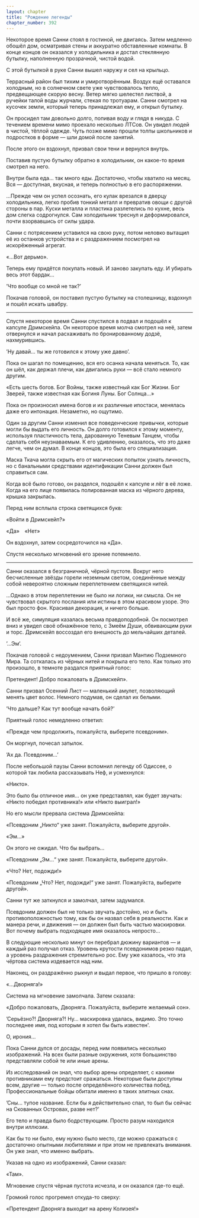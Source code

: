 ```yaml
---
layout: chapter
title: "Рождение легенды"
chapter_number: 392
---
```


Некоторое время Санни стоял в гостиной, не двигаясь. Затем медленно обошёл дом, осматривая стены и аккуратно обставленные комнаты. В конце концов он оказался у холодильника и достал стеклянную бутылку, наполненную прозрачной, чистой водой.

С этой бутылкой в руке Санни вышел наружу и сел на крыльцо.

Террасный район был тихим и умиротворённым. Воздух ещё оставался холодным, но в солнечном свете уже чувствовалось тепло, предвещающее скорую весну. Ветер мягко шелестел листвой, а ручейки талой воды журчали, стекая по тротуарам. Санни смотрел на кусочек земли, который теперь принадлежал ему, и открыл бутылку.

Он просидел там довольно долго, попивая воду и глядя в никуда. С течением времени мимо проехало несколько ЛТСов. Он увидел людей в чистой, тёплой одежде. Чуть позже мимо прошли толпы школьников и подростков в форме — шли домой после занятий.

После этого он вздохнул, призвал свои тени и вернулся внутрь.

Поставив пустую бутылку обратно в холодильник, он какое-то время смотрел на него.

Внутри была еда… так много еды. Достаточно, чтобы хватило на месяц. Вся — доступная, вкусная, и теперь полностью в его распоряжении.

…Прежде чем он успел осознать, его кулак врезался в дверцу холодильника, легко пробив тонкий металл и превратив овощи с другой стороны в пар. Куски металла и пластика разлетелись по кухне, весь дом слегка содрогнулся. Сам холодильник треснул и деформировался, почти взорвавшись от силы удара.

Санни с потрясением уставился на свою руку, потом неловко вытащил её из останков устройства и с раздражением посмотрел на искорёженный агрегат.

«…Вот дерьмо».

Теперь ему придётся покупать новый. И заново закупать еду. И убирать весь этот бардак…

’Что вообще со мной не так?’

Покачав головой, он поставил пустую бутылку на столешницу, вздохнул и пошёл искать швабру.

***

Спустя некоторое время Санни спустился в подвал и подошёл к капсуле Дримскейпа. Он некоторое время молча смотрел на неё, затем отвернулся и начал расхаживать по бронированному додзё, нахмурившись.

’Ну давай… ты же готовился к этому уже давно’.

Пока он шагал по помещению, вся его осанка начала меняться. То, как он шёл, как держал плечи, как двигались руки — всё стало немного другим.

«Есть шесть богов. Бог Войны, также известный как Бог Жизни. Бог Зверей, также известная как Богиня Луны. Бог Солнца…»

Пока он произносил имена богов и их различные ипостаси, менялась даже его интонация. Незаметно, но ощутимо.

Один за другим Санни изменил все поведенческие привычки, которые могли бы выдать его личность. Он долго готовился к этому моменту, используя пластичность тела, дарованную Теневым Танцем, чтобы сделать себя неузнаваемым. К его удивлению, оказалось, что это даже легче, чем он думал. В конце концов, это была его специализация.

Маска Ткача могла скрыть его от магических попыток узнать личность, но с банальными средствами идентификации Санни должен был справиться сам.

Когда всё было готово, он разделся, подошёл к капсуле и лёг в её ложе. Когда на его лице появилась полированная маска из чёрного дерева, крышка закрылась.

Перед ним всплыла строка светящихся букв:

«Войти в Дримскейп?»

«Да» «Нет»

Он вздохнул, затем сосредоточился на «Да».

Спустя несколько мгновений его зрение потемнело.

***

Санни оказался в безграничной, чёрной пустоте. Вокруг него бесчисленные звёзды горели неземным светом, соединённые между собой невероятно сложным переплетением светящихся нитей.

…Однако в этом переплетении не было ни логики, ни смысла. Он не чувствовал скрытого послания или истины в этом красивом узоре. Это был просто фон. Красивая декорация, и ничего больше.

И всё же, симуляция казалась весьма правдоподобной. Он посмотрел вниз и увидел своё обнажённое тело, с Змеём Души, обвивающим руки и торс. Дримскейп воссоздал его внешность до мельчайших деталей.

’…Эм’.

Покачав головой с недоумением, Санни призвал Мантию Подземного Мира. Та соткалась из чёрных нитей и покрыла его тело. Как только это произошло, в темноте раздался приятный голос:

Претендент! Добро пожаловать в Дримскейп».

Санни призвал Осенний Лист — маленький амулет, позволяющий менять цвет волос. Немного подумав, он сделал их белыми.

’Что дальше? Как тут вообще начать бой?’

Приятный голос немедленно ответил:

«Прежде чем продолжить, пожалуйста, выберите псевдоним».

Он моргнул, почесал затылок.

’Ах да. Псевдоним…’

После небольшой паузы Санни вспомнил легенду об Одиссее, о которой так любила рассказывать Неф, и усмехнулся:

«Никто».

Это было бы отличное имя… он уже представлял, как будет звучать: «Никто победил противника!» или «Никто выиграл!»

Но его мысли прервала система Дримскейпа:

«Псевдоним „Никто“ уже занят. Пожалуйста, выберите другой».

«Эм…»

Он этого не ожидал. Что бы выбрать…

«Псевдоним „Эм…“ уже занят. Пожалуйста, выберите другой».

«Что? Нет, подожди!»

«Псевдоним „Что? Нет, подожди!“ уже занят. Пожалуйста, выберите другой».

Санни тут же заткнулся и замолчал, затем задумался.

Псевдоним должен был не только звучать достойно, но и быть противоположностью тому, как бы он назвал себя в реальности. Как и манера речи, и движения — он должен был быть частью маскировки. Вот почему выбрать подходящее имя оказалось непросто…

В следующие несколько минут он перебрал дюжину вариантов — и каждый раз получал отказ. Уровень крутости псевдонимов резко падал, а уровень раздражения стремительно рос. Ему уже казалось, что эта чёртова система издевается над ним.

Наконец, он раздражённо рыкнул и выдал первое, что пришло в голову:

«…Дворняга!»

Система на мгновение замолчала. Затем сказала:

«Добро пожаловать, Дворняга. Пожалуйста, выберите желаемый сон».

’Серьёзно?! Дворняга?! Ну… маскировка удалась, видимо. Это точно последнее имя, под которым я хотел бы быть известен'.

О, ирония…

Пока Санни дулся от досады, перед ним появились несколько изображений. На всех были разные окружения, хотя большинство представляли собой те или иные арены.

Из исследований он знал, что выбор арены определяет, с какими противниками ему предстоит сражаться. Некоторые были доступны всем, другие — только после определённого количества побед. Профессиональные бойцы обитали именно в таких элитных снах.

’Сны… тупое название. Если бы я действительно спал, то был бы сейчас на Скованных Островах, разве нет?’

Его тело и правда было бодрствующим. Просто разум находился внутри иллюзии.

Как бы то ни было, ему нужно было место, где можно сражаться с достаточно опытными любителями и при этом не привлекать внимания. Он уже знал, что именно выбрать.

Указав на одно из изображений, Санни сказал:

«Там».

Мгновение спустя чёрная пустота исчезла, и он оказался где-то ещё.

Громкий голос прогремел откуда-то сверху:

«Претендент Дворняга выходит на арену Колизея!»